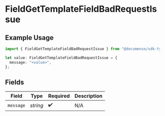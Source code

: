 # FieldGetTemplateFieldBadRequestIssue

## Example Usage

```typescript
import { FieldGetTemplateFieldBadRequestIssue } from "@documenso/sdk-typescript/models/errors";

let value: FieldGetTemplateFieldBadRequestIssue = {
  message: "<value>",
};
```

## Fields

| Field              | Type               | Required           | Description        |
| ------------------ | ------------------ | ------------------ | ------------------ |
| `message`          | *string*           | :heavy_check_mark: | N/A                |